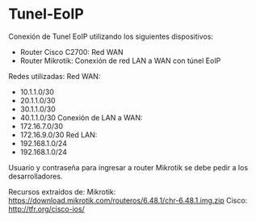 # Tunel-EoIP
Conexión de Tunel EoIP utilizando los siguientes dispositivos:
- Router Cisco C2700: Red WAN
- Router Mikrotik: Conexión de red LAN a WAN con túnel EoIP

Redes utilizadas:
Red WAN:
- 10.1.1.0/30
- 20.1.1.0/30
- 30.1.1.0/30
- 40.1.1.0/30
Conexión de LAN a WAN:
- 172.16.7.0/30
- 172.16.9.0/30
Red LAN:
- 192.168.1.0/24
- 192.168.1.0/24

Usuario y contraseña para ingresar a router Mikrotik 
se debe pedir a los desarrolladores.

Recursos extraídos de:
Mikrotik:
https://download.mikrotik.com/routeros/6.48.1/chr-6.48.1.img.zip
Cisco:
http://tfr.org/cisco-ios/
